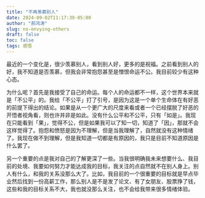 ```yaml
---
title: "不再羡慕别人"
date: 2024-09-02T11:17:39-05:00
author: "郝鸿涛"
slug: no-envying-others
draft: false
toc: false
tags: 感悟
---
```

最近的一个变化是，很少羡慕别人，看到别人好，更多的是祝福。之前看到别人的好，我不知道是否羡慕，但我会非常抱怨甚至是憎恨命运不公。我目前较少有这种心态。

为什么呢？首先是我接受了自己的命运。每个人的命运都不一样，这个世界本来就是「不公平」的。我给「不公平」打了引号，是因为这是一个单个生命体在有好恶的前提下得出的结论。如果是从一个更广大的尺度来看或者一个已经摆脱了好恶的开悟者视角看，则也许并非是如此。没有什么公平和不公平，只有「如是」。我现在只能看到「果」，觉得不公，但是如果我可以了知一切，知道了「因」，那就不会这样觉得了。抱怨和愤怒是因为不理解，但是当我理解了，自然就没有这种情绪了。我现在做不到理解，但是我知道一切都是有原因的，我只是目前不知道原因是什么罢了。

另一个重要的点是我对自己的了解更深了一些。当我很明确我未来想要什么、我目前的处境、我要如何努力才能达成我的目标，我关注的点自然就不在别人身上。别人有什么，和我的关系没那么大了。比如，我目前的一个很重要的目标就是早点毕业然后找到一份高薪工作，那么别人是不是发了论文、有了女朋友、股票挣了钱，这些和我的目标关系不大，我也就没那么关注，也不会给我带来很多情绪体验。

